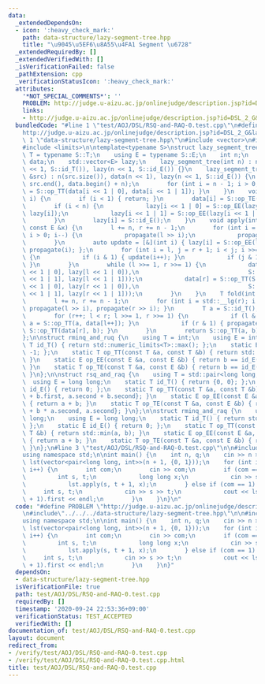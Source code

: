 ```yaml
---
data:
  _extendedDependsOn:
  - icon: ':heavy_check_mark:'
    path: data-structure/lazy-segment-tree.hpp
    title: "\u9045\u5EF6\u8A55\u4FA1 Segment \u6728"
  _extendedRequiredBy: []
  _extendedVerifiedWith: []
  _isVerificationFailed: false
  _pathExtension: cpp
  _verificationStatusIcon: ':heavy_check_mark:'
  attributes:
    '*NOT_SPECIAL_COMMENTS*': ''
    PROBLEM: http://judge.u-aizu.ac.jp/onlinejudge/description.jsp?id=DSL_2_G&lang=ja
    links:
    - http://judge.u-aizu.ac.jp/onlinejudge/description.jsp?id=DSL_2_G&lang=ja
  bundledCode: "#line 1 \"test/AOJ/DSL/RSQ-and-RAQ-0.test.cpp\"\n#define PROBLEM \"\
    http://judge.u-aizu.ac.jp/onlinejudge/description.jsp?id=DSL_2_G&lang=ja\"\n#line\
    \ 1 \"data-structure/lazy-segment-tree.hpp\"\n#include <vector>\n#include <cassert>\n\
    #include <limits>\n\ntemplate<typename S>\nstruct lazy_segment_tree {\n    using\
    \ T = typename S::T;\n    using E = typename S::E;\n    int n;\n    std::vector<T>\
    \ data;\n    std::vector<E> lazy;\n    lazy_segment_tree(int n) : n(n), data(n\
    \ << 1, S::id_T()), lazy(n << 1, S::id_E()) {}\n    lazy_segment_tree(const std::vector<T>\
    \ &src) : n(src.size()), data(n << 1), lazy(n << 1, S::id_E()) {\n        std::copy(src.begin(),\
    \ src.end(), data.begin() + n);\n        for (int i = n - 1; i > 0; i--) { data[i]\
    \ = S::op_TT(data[i << 1 | 0], data[i << 1 | 1]); }\n    }\n    void propagate(int\
    \ i) {\n        if (i < 1) { return; }\n        data[i] = S::op_TE(data[i], lazy[i]);\n\
    \        if (i < n) {\n            lazy[i << 1 | 0] = S::op_EE(lazy[i << 1 | 0],\
    \ lazy[i]);\n            lazy[i << 1 | 1] = S::op_EE(lazy[i << 1 | 1], lazy[i]);\n\
    \        }\n        lazy[i] = S::id_E();\n    }\n    void apply(int l, int r,\
    \ const E &x) {\n        l += n, r += n - 1;\n        for (int i = std::__lg(r);\
    \ i > 0; i--) {\n            propagate(l >> i);\n            propagate(r >> i);\n\
    \        }\n        auto update = [&](int i) { lazy[i] = S::op_EE(lazy[i], x),\
    \ propagate(i); };\n        for (int i = l, j = r + 1; i < j; i >>= 1, j >>= 1)\
    \ {\n            if (i & 1) { update(i++); }\n            if (j & 1) { update(--j);\
    \ }\n        }\n        while (l >>= 1, r >>= 1) {\n            data[l] = S::op_TT(S::op_TE(data[l\
    \ << 1 | 0], lazy[l << 1 | 0]),\n                               S::op_TE(data[l\
    \ << 1 | 1], lazy[l << 1 | 1]));\n            data[r] = S::op_TT(S::op_TE(data[r\
    \ << 1 | 0], lazy[r << 1 | 0]),\n                               S::op_TE(data[r\
    \ << 1 | 1], lazy[r << 1 | 1]));\n        }\n    }\n    T fold(int l, int r) {\n\
    \        l += n, r += n - 1;\n        for (int i = std::__lg(r); i > 0; i--) {\
    \ propagate(l >> i), propagate(r >> i); }\n        T a = S::id_T(), b = S::id_T();\n\
    \        for (r++; l < r; l >>= 1, r >>= 1) {\n            if (l & 1) { propagate(l),\
    \ a = S::op_TT(a, data[l++]); }\n            if (r & 1) { propagate(--r), b =\
    \ S::op_TT(data[r], b); }\n        }\n        return S::op_TT(a, b);\n    }\n\
    };\n\nstruct rminq_and_ruq {\n    using T = int;\n    using E = int;\n    static\
    \ T id_T() { return std::numeric_limits<T>::max(); };\n    static E id_E() { return\
    \ -1; };\n    static T op_TT(const T &a, const T &b) { return std::min(a, b);\
    \ }\n    static E op_EE(const E &a, const E &b) { return b == id_E() ? a : b;\
    \ }\n    static T op_TE(const T &a, const E &b) { return b == id_E() ? a : b;\
    \ }\n};\n\nstruct rsq_and_raq {\n    using T = std::pair<long long, int>;\n  \
    \  using E = long long;\n    static T id_T() { return {0, 0}; };\n    static E\
    \ id_E() { return 0; };\n    static T op_TT(const T &a, const T &b) { return {a.first\
    \ + b.first, a.second + b.second}; }\n    static E op_EE(const E &a, const E &b)\
    \ { return a + b; }\n    static T op_TE(const T &a, const E &b) { return {a.first\
    \ + b * a.second, a.second}; }\n};\n\nstruct rminq_and_raq {\n    using T = long\
    \ long;\n    using E = long long;\n    static T id_T() { return std::numeric_limits<T>::max();\
    \ };\n    static E id_E() { return 0; };\n    static T op_TT(const T &a, const\
    \ T &b) { return std::min(a, b); }\n    static E op_EE(const E &a, const E &b)\
    \ { return a + b; }\n    static T op_TE(const T &a, const E &b) { return a + b;\
    \ }\n};\n#line 3 \"test/AOJ/DSL/RSQ-and-RAQ-0.test.cpp\"\n\n#include<bits/stdc++.h>\n\
    using namespace std;\n\nint main() {\n    int n, q;\n    cin >> n >> q;\n    lazy_segment_tree<rsq_and_raq>\
    \ lst(vector<pair<long long, int>>(n + 1, {0, 1}));\n    for (int i = 0; i < q;\
    \ i++) {\n        int com;\n        cin >> com;\n        if (com == 0) {\n   \
    \         int s, t;\n            long long x;\n            cin >> s >> t >> x;\n\
    \            lst.apply(s, t + 1, x);\n        } else if (com == 1) {\n       \
    \     int s, t;\n            cin >> s >> t;\n            cout << lst.fold(s, t\
    \ + 1).first << endl;\n        }\n    }\n}\n"
  code: "#define PROBLEM \"http://judge.u-aizu.ac.jp/onlinejudge/description.jsp?id=DSL_2_G&lang=ja\"\
    \n#include\"../../../data-structure/lazy-segment-tree.hpp\"\n\n#include<bits/stdc++.h>\n\
    using namespace std;\n\nint main() {\n    int n, q;\n    cin >> n >> q;\n    lazy_segment_tree<rsq_and_raq>\
    \ lst(vector<pair<long long, int>>(n + 1, {0, 1}));\n    for (int i = 0; i < q;\
    \ i++) {\n        int com;\n        cin >> com;\n        if (com == 0) {\n   \
    \         int s, t;\n            long long x;\n            cin >> s >> t >> x;\n\
    \            lst.apply(s, t + 1, x);\n        } else if (com == 1) {\n       \
    \     int s, t;\n            cin >> s >> t;\n            cout << lst.fold(s, t\
    \ + 1).first << endl;\n        }\n    }\n}"
  dependsOn:
  - data-structure/lazy-segment-tree.hpp
  isVerificationFile: true
  path: test/AOJ/DSL/RSQ-and-RAQ-0.test.cpp
  requiredBy: []
  timestamp: '2020-09-24 22:53:36+09:00'
  verificationStatus: TEST_ACCEPTED
  verifiedWith: []
documentation_of: test/AOJ/DSL/RSQ-and-RAQ-0.test.cpp
layout: document
redirect_from:
- /verify/test/AOJ/DSL/RSQ-and-RAQ-0.test.cpp
- /verify/test/AOJ/DSL/RSQ-and-RAQ-0.test.cpp.html
title: test/AOJ/DSL/RSQ-and-RAQ-0.test.cpp
---
```


